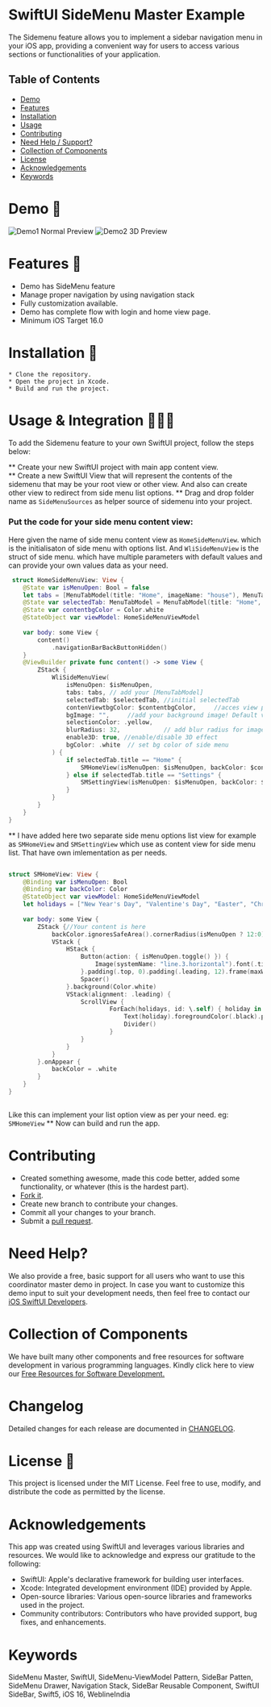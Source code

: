 
# SwiftUI SideMenu Master Example

The Sidemenu feature allows you to implement a sidebar navigation menu in your iOS app, providing a convenient way for users to access various sections or functionalities of your application.

## Table of Contents  

- [Demo](#demo)
- [Features](#features)
- [Installation](#installation)
- [Usage](#usage)
- [Contributing](#contributing)
- [Need Help / Support?](#need-help)
- [Collection of Components](#collection-of-Components)
- [License](#license)
- [Acknowledgements](#acknowledgements)
- [Keywords](#keywords)

# Demo 📱

<img src="./demo1.gif" alt="Demo1 Normal Preview">

<img src="./demo2.gif" alt="Demo2 3D Preview">

# Features 🥳

* Demo has SideMenu feature
* Manage proper navigation by using navigation stack
* Fully customization available.
* Demo has complete flow with login and home view page.
* Minimum iOS Target 16.0

# Installation 💾

    * Clone the repository.
    * Open the project in Xcode.
    * Build and run the project.

# Usage & Integration 👩🏾‍🔬

To add the Sidemenu feature to your own SwiftUI project, follow the steps below:

** Create your new SwiftUI project with main app content view.  
** Create a new SwiftUI View that will represent the contents of the sidemenu that may be your root view or other view. And also can create other view to redirect from side menu list options.
** Drag and drop folder name as `SideMenuSources` as helper source of sidemenu into your project.

### Put the code for your side menu content view:
Here given the name of side menu content view as `HomeSideMenuView`. which is the initialisaton of side menu with options list. And `WliSideMenuView` is the struct of side menu. which have multiple parameters with default values and can provide your own values data as your need.

```swift
 struct HomeSideMenuView: View {
    @State var isMenuOpen: Bool = false
    let tabs = [MenuTabModel(title: "Home", imageName: "house"), MenuTabModel( title: "Settings", imageName: "gear")]
    @State var selectedTab: MenuTabModel = MenuTabModel(title: "Home", imageName: "house")
    @State var contentbgColor = Color.white
    @StateObject var viewModel: HomeSideMenuViewModel
    
    var body: some View {
        content()
            .navigationBarBackButtonHidden()
    }
    @ViewBuilder private func content() -> some View {
        ZStack {
            WliSideMenuView(
                isMenuOpen: $isMenuOpen,
                tabs: tabs, // add your [MenuTabModel]
                selectedTab: $selectedTab, //initial selectedTab
                contenViewtbgColor: $contentbgColor,     //acces view placeholder background
                bgImage: "",     //add your background image! Default value is airplane
                selectionColor: .yellow,
                blurRadius: 32,            // add blur radius for image default value is 32
                enable3D: true, //enable/disable 3D effect
                bgColor: .white  // set bg color of side menu
            ) {
                if selectedTab.title == "Home" {
                    SMHomeView(isMenuOpen: $isMenuOpen, backColor: $contentbgColor, viewModel: viewModel)
                } else if selectedTab.title == "Settings" {
                    SMSettingView(isMenuOpen: $isMenuOpen, backColor: $contentbgColor, viewModel: viewModel)
                }
            }
        }
    }
}

```
** I have added here two separate side menu options list view for example as `SMHomeView` and `SMSettingView` which use as content view for side menu list. That have own imlementation as per needs.

```swift

struct SMHomeView: View {
    @Binding var isMenuOpen: Bool
    @Binding var backColor: Color
    @StateObject var viewModel: HomeSideMenuViewModel
    let holidays = ["New Year's Day", "Valentine's Day", "Easter", "Christmas"]
    
    var body: some View {
        ZStack {//Your content is here
            backColor.ignoresSafeArea().cornerRadius(isMenuOpen ? 12:0)
            VStack {
                HStack {
                    Button(action: { isMenuOpen.toggle() }) {
                        Image(systemName: "line.3.horizontal").font(.title).foregroundColor(.black)
                    }.padding(.top, 0).padding(.leading, 12).frame(maxWidth: .infinity, alignment: .leading)
                    Spacer()
                }.background(Color.white)
                VStack(alignment: .leading) {
                    ScrollView {
                            ForEach(holidays, id: \.self) { holiday in
                                Text(holiday).foregroundColor(.black).padding()
                                Divider()
                            }
                    }
                }
            }
        }.onAppear {
            backColor = .white
        }
    }
}
 
```
Like this can implement your list option view as per your need. eg: `SMHomeView`
** Now can build and run the app.

# Contributing

- Created something awesome, made this code better, added some functionality, or whatever (this is the hardest part).
- [Fork it](http://help.github.com/forking/).
- Create new branch to contribute your changes.
- Commit all your changes to your branch.
- Submit a [pull request](http://help.github.com/pull-requests/).


# Need Help? 

We also provide a free, basic support for all users who want to use this coordinator master demo in project. In case you want to customize this demo input to suit your development needs, then feel free to contact our [iOS SwiftUI Developers](https://www.weblineindia.com/hire-ios-app-developers.html).

# Collection of Components

 We have built many other components and free resources for software development in various programming languages. Kindly click here to view our [Free Resources for Software Development.](https://www.weblineindia.com/software-development-resources.html)
 
# Changelog

 Detailed changes for each release are documented in [CHANGELOG](./CHANGELOG).

# License 📃

This project is licensed under the MIT License. Feel free to use, modify, and distribute the code as permitted by the license.

# Acknowledgements

This app was created using SwiftUI and leverages various libraries and resources. We would like to acknowledge and express our gratitude to the following:
* SwiftUI: Apple's declarative framework for building user interfaces.
* Xcode: Integrated development environment (IDE) provided by Apple.
* Open-source libraries: Various open-source libraries and frameworks used in the project.
* Community contributors: Contributors who have provided support, bug fixes, and enhancements.

# Keywords

SideMenu Master, SwiftUI, SideMenu-ViewModel Pattern, SideBar Patten, SideMenu Drawer, Navigation Stack, SideBar Reusable Component, SwiftUI SideBar, Swift5, iOS 16, WeblineIndia
